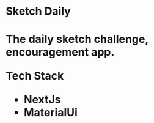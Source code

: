 <h1>Sketch Daily<h1>
The daily sketch challenge, encouragement app.

Tech Stack

- NextJs
- MaterialUi
